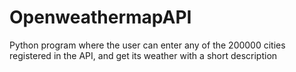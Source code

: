 # OpenweathermapAPI
Python program where the user can enter any of the 200000 cities registered in the API, and get its weather with a short description
